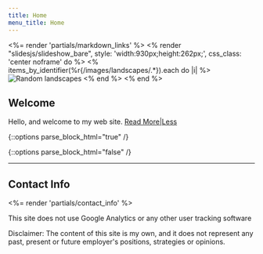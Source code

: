 ```yaml
---
title: Home
menu_title: Home
---
```

<%= render 'partials/markdown_links' %>
<% render "slidesjs/slideshow_bare", style: 'width:930px;height:262px;', css_class: 'center noframe' do %>
  <% items_by_identifier(%r{/images/landscapes/.*}).each do |i| %>
    <img class='slide' src="<%= relative_path_to i %>" title="<%= i[:title] %>" alt="Random landscapes" />
  <% end %>
<% end %>

## Welcome

Hello, and welcome to my web site.
<a href="#" class="text_toggle" onclick="toggle_visibility();">Read More|Less</a>

{::options parse_block_html="true" /}
<div id="more_content" style="display:none">
##### My Latest Gig
I am a Senior Engineer with Comcast's National Engineering and Technical Operations organization (NETO).

  Within NETO's vast hierarchy of functions exists the Applications Management Tools Team consisting of seven Developers (including myself), a Manager and a Business Analyst. We're building Configuration Management Database systems that track configuration and topology information for the 2000+ Applications and 200K+ Devices that are used within NETO.

  Our development stack includes [Ruby on Rails][Rails]{:target="_blank"} 3.2. We use [Chef][Chef]{:target="_blank"}, [Unicorn][Unicorn]{:target="_blank"} and [Capistrano][Capistrano]{:target="_blank"} to configure and run our servers. Front-end technology includes [jQuery][jQuery]{:target="_blank"} and [Twitter Bootstrap][TwitterBootstrap]{:target="_blank"}, and our backend databases are [MySQL][MySQL]{:target="_blank"} and [Oracle][Oracle]{:target="_blank"}. We do a *lot* of API work as we talk to over a dozen databases within the NETO community. Version control and [Continuous Integration][CI] of the Rails code base is handled by [Git][Git]{:target="_blank"} and [Bamboo][Bamboo]{:target="_blank"}.

  We are very much a [DevOps][DevOps]{:target="_blank"} team, and we use a slightly modified [Rally Software][Rally]{:target="_blank"} ALM platform to support a [ScrumBan][ScrumBan]{:target="_blank"} [Agile][Agile]{:target="_blank"} methodology. We release new code on a two week iteration cycle.

  For information about my work experience at previous employers, please see my [Professional](/professional/) page.

##### School Stuff
I hold a Bachelor of Science degree in Electrical Engineering and a Doctorate in Computer Science. Please see my [Academic](/academic/) page for more details pertaining to my educational background.

##### C'Est Moi!
There is some additional background information about me on the [About](/about/) page.

##### Blogging
I occasionally write about techno-social-political issues on my [Blog](/blog/). My political philosophy is best described as Redneck Anarchist(1). You've been warned. ![smiley1](/images/other/biggrin.gif)

Best Regards,<br />
Chris

</div>

<div id="footnote1" class="footnotes" style="display:none">
(1)OK, it's actually [this][Anarcho-capitalism]{:target="_blank"}
</div>

{::options parse_block_html="false" /}

----

## Contact Info

<%= render 'partials/contact_info' %>

<div class="banner">
  <p>This site does not use Google Analytics or any other user tracking software</p>
</div>

<div class="banner">
  <p>Disclaimer: The content of this site is my own, and it does not represent any past, present or future employer's positions, strategies or opinions.
</div>

<script type="text/javascript">
function toggle_visibility() {
var e = document.getElementById("more_content");
e.style.display = ((e.style.display!='none') ? 'none' : 'block');
var e = document.getElementById("footnote1");
e.style.display = ((e.style.display!='none') ? 'none' : 'block');
}
</script>
